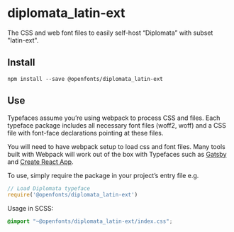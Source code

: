 
# diplomata_latin-ext

The CSS and web font files to easily self-host “Diplomata” with subset "latin-ext".

## Install

`npm install --save @openfonts/diplomata_latin-ext`

## Use

Typefaces assume you’re using webpack to process CSS and files. Each typeface
package includes all necessary font files (woff2, woff) and a CSS file with
font-face declarations pointing at these files.

You will need to have webpack setup to load css and font files. Many tools built
with Webpack will work out of the box with Typefaces such as [Gatsby](https://github.com/gatsbyjs/gatsby)
and [Create React App](https://github.com/facebookincubator/create-react-app).

To use, simply require the package in your project’s entry file e.g.

```javascript
// Load Diplomata typeface
require('@openfonts/diplomata_latin-ext')
```

Usage in SCSS:
```scss
@import "~@openfonts/diplomata_latin-ext/index.css";
```
